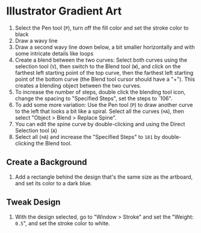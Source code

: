 # Illustrator Gradient Art

1. Select the Pen tool (`P`), turn off the fill color and set the stroke color to black
2. Draw a wavy line
3. Draw a second wavy line down below, a bit smaller horizontally and with some intricate details like loops
4. Create a blend between the two curves: Select both curves using the selection tool (`V`), then switch to the Blend tool (`W`), and click on the farthest left starting point of the top curve, then the farthest left starting point of the bottom curve (the Blend tool cursor should have a "+"). This creates a blending object between the two curves.
5. To increase the number of steps, double click the blending tool icon, change the spacing to "Specified Steps", set the steps to `106".
6. To add some more variation: Use the Pen tool (`P`) to draw another curve to the left that looks a bit like a spiral. Select all the curves (`⌘A`), then select "Object > Blend > Replace Spine".
7. You can edit the spine curve by double-clicking and using the Direct Selection tool (`A`)
8. Select all (`⌘A`) and increase the "Specified Steps" to `181` by double-clicking the Blend tool.

## Create a Background

1. Add a rectangle behind the design that's the same size as the artboard, and set its color to a dark blue.

## Tweak Design

1. With the design selected, go to "Window > Stroke" and set the "Weight: `0.5`", and set the stroke color to white.